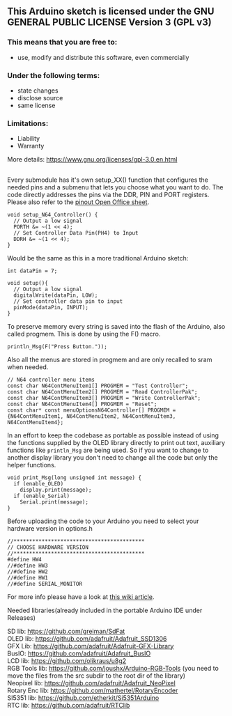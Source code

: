## This Arduino sketch is licensed under the GNU GENERAL PUBLIC LICENSE Version 3 (GPL v3)    

### This means that you are free to:    
- use, modify and distribute this software, even commercially    

### Under the following terms:    
- state changes   
- disclose source   
- same license   

### Limitations:
- Liability   
- Warranty   

More details: https://www.gnu.org/licenses/gpl-3.0.en.html    

## 

Every submodule has it's own setup_XX() function that configures the needed pins and a submenu that lets you choose what you want to do. 
The code directly addresses the pins via the DDR, PIN and PORT registers.   
Please also refer to the [pinout Open Office sheet](https://github.com/sanni/cartreader/blob/master/pinout.ods).    
```
void setup_N64_Controller() {  
  // Output a low signal  
  PORTH &= ~(1 << 4);  
  // Set Controller Data Pin(PH4) to Input  
  DDRH &= ~(1 << 4);  
}  
```

Would be the same as this in a more traditional Arduino sketch:  
```
int dataPin = 7;   

void setup(){    
  // Output a low signal   
  digitalWrite(dataPin, LOW);   
  // Set controller data pin to input  
  pinMode(dataPin, INPUT);  
}  
```
To preserve memory every string is saved into the flash of the Arduino, also called progmem. This is done by using the F() macro.   
```
println_Msg(F("Press Button."));  
```
Also all the menus are stored in progmem and are only recalled to sram when needed.  
```
// N64 controller menu items  
const char N64ContMenuItem1[] PROGMEM = "Test Controller";  
const char N64ContMenuItem2[] PROGMEM = "Read ControllerPak";  
const char N64ContMenuItem3[] PROGMEM = "Write ControllerPak";  
const char N64ContMenuItem4[] PROGMEM = "Reset";  
const char* const menuOptionsN64Controller[] PROGMEM = {N64ContMenuItem1, N64ContMenuItem2, N64ContMenuItem3, N64ContMenuItem4};  
```
In an effort to keep the codebase as portable as possible instead of using the functions supplied by the OLED library directly to print out text, auxiliary functions like `println_Msg` are being used. So if you want to change to another display library you don't need to change all the code but only the helper functions. 
```
void print_Msg(long unsigned int message) {
  if (enable_OLED)
    display.print(message);
  if (enable_Serial)
    Serial.print(message);
}
```

Before uploading the code to your Arduino you need to select your hardware version in options.h        
```
//******************************************     
// CHOOSE HARDWARE VERSION     
//******************************************    
#define HW4    
//#define HW3    
//#define HW2    
//#define HW1    
//#define SERIAL_MONITOR    

```

For more info please have a look at [this wiki article](https://github.com/sanni/cartreader/wiki/How-to-flash-the-Arduino).   

Needed libraries(already included in the portable Arduino IDE under Releases)   

SD lib: https://github.com/greiman/SdFat    
OLED lib: https://github.com/adafruit/Adafruit_SSD1306    
GFX Lib: https://github.com/adafruit/Adafruit-GFX-Library    
BusIO: https://github.com/adafruit/Adafruit_BusIO    
LCD lib: https://github.com/olikraus/u8g2     
RGB Tools lib: https://github.com/joushx/Arduino-RGB-Tools (you need to move the files from the src subdir to the root dir of the library)    
Neopixel lib: https://github.com/adafruit/Adafruit_NeoPixel    
Rotary Enc lib: https://github.com/mathertel/RotaryEncoder    
SI5351 lib: https://github.com/etherkit/Si5351Arduino        
RTC lib: https://github.com/adafruit/RTClib      
